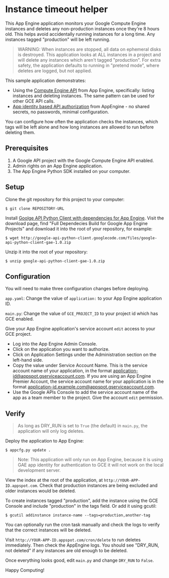Instance timeout helper
================================

This App Engine application monitors your Google Compute Engine instances and deletes any non-production instances once they're 8 hours old. This helps avoid accidentally running instances for a long time. Any instances tagged "production" will be left running.

> WARNING: When instances are stopped, all data on ephemeral disks is destroyed. This application looks at ALL instances in a project and will delete any instances which aren't tagged "production". For extra safety, the application defaults to running in "pretend mode", where deletes are logged, but not applied. 

This sample application demonstrates:

 * Using the [Compute Engine API](https://developers.google.com/compute/docs/reference/v1beta13/) from App Engine, specifically: listing instances and deleting instances. The same pattern can be used for other GCE API calls.
 * [App identity based API authorization](https://developers.google.com/appengine/docs/python/appidentity/overview) from AppEngine - no shared secrets, no passwords, minimal configuration.

You can configure how often the application checks the instances, which tags will be left alone and how long instances are allowed to run before deleting them.


Prerequisites
-------------

1. A Google API project with the Google Compute Engine API enabled.
2. Admin rights on an App Engine application.
3. The App Engine Python SDK installed on your computer.


Setup
-----

Clone the git repository for this project to your computer:

    $ git clone REPOSITORY-URL

Install [Goolge API Python Client with dependencies for App Engine](http://code.google.com/p/google-api-python-client/downloads/list).
Visit the download page, find "Full Dependecies Build for Google App Engine Projects" and download it into the root of your repository, for example:

    $ wget http://google-api-python-client.googlecode.com/files/google-api-python-client-gae-1.0.zip

Unzip it into the root of your repository:

    $ unzip google-api-python-client-gae-1.0.zip


Configuration
-------------

You will need to make three configuration changes before deploying.

`app.yaml`: Change the value of `application:` to your App Engine application ID.

`main.py`: Change the value of `GCE_PROJECT_ID` to your project id which has GCE enabled.

Give your App Engine application's service account `edit` access to your GCE project.

 * Log into the App Engine Admin Console.
 * Click on the application you want to authorize.
 * Click on Application Settings under the Administration section on the left-hand side.
 * Copy the value under Service Account Name. This is the service account name of your application, in the format application-id@appspot.gserviceaccount.com. If you are using an App Engine Premier Account, the service account name for your application is in the format application-id.example.com@appspot.gserviceaccount.com.
 * Use the Google APIs Console to add the service account name of the app as a team member to the project. Give the account `edit` permission.


Verify
------

> As long as DRY_RUN is set to `True` (the default) in `main.py`, the application will only log deletes.

Deploy the application to App Engine:

    $ appcfg.py update .

> Note: This application will only run on App Engine, because it is using GAE app identity for authentication to GCE it will not work on the local development server.

View the index at the root of the application, at `http://YOUR-APP-ID.appspot.com`.
Check that production instances are being excluded and older instances would be deleted. 

To create instances tagged "production", add the instance using the GCE Console and include "production" in the tags field. Or add it using gcutil:

    $ gcutil addinstance instance-name --tags=production,another-tag

You can optionally run the cron task manually and check the logs to verify that the correct instances will be deleted. 

Visit `http://YOUR-APP-ID.appspot.com/cron/delete` to run deletes immediately. Then check the AppEngine logs. You should see "DRY_RUN, not deleted" if any instances are old enough to be deleted.

Once everything looks good, edit `main.py` and change `DRY_RUN` to `False`.

Happy Computing!
